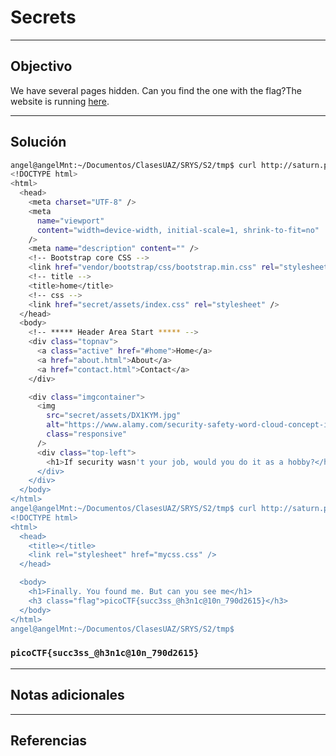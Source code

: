 # Secrets

---
## Objectivo
We have several pages hidden. Can you find the one with the flag?The website is running [here](http://saturn.picoctf.net:49917/).


---
## Solución
``` bash
angel@angelMnt:~/Documentos/ClasesUAZ/SRYS/S2/tmp$ curl http://saturn.picoctf.net:49917/index.html
<!DOCTYPE html>
<html>
  <head>
    <meta charset="UTF-8" />
    <meta
      name="viewport"
      content="width=device-width, initial-scale=1, shrink-to-fit=no"
    />
    <meta name="description" content="" />
    <!-- Bootstrap core CSS -->
    <link href="vendor/bootstrap/css/bootstrap.min.css" rel="stylesheet" />
    <!-- title -->
    <title>home</title>
    <!-- css -->
    <link href="secret/assets/index.css" rel="stylesheet" />
  </head>
  <body>
    <!-- ***** Header Area Start ***** -->
    <div class="topnav">
      <a class="active" href="#home">Home</a>
      <a href="about.html">About</a>
      <a href="contact.html">Contact</a>
    </div>

    <div class="imgcontainer">
      <img
        src="secret/assets/DX1KYM.jpg"
        alt="https://www.alamy.com/security-safety-word-cloud-concept-image-image67649784.html"
        class="responsive"
      />
      <div class="top-left">
        <h1>If security wasn't your job, would you do it as a hobby?</h1>
      </div>
    </div>
  </body>
</html>
angel@angelMnt:~/Documentos/ClasesUAZ/SRYS/S2/tmp$ curl http://saturn.picoctf.net:49917/secret/hidden/superhidden/
<!DOCTYPE html>
<html>
  <head>
    <title></title>
    <link rel="stylesheet" href="mycss.css" />
  </head>

  <body>
    <h1>Finally. You found me. But can you see me</h1>
    <h3 class="flag">picoCTF{succ3ss_@h3n1c@10n_790d2615}</h3>
  </body>
</html>
angel@angelMnt:~/Documentos/ClasesUAZ/SRYS/S2/tmp$ 


```
### `picoCTF{succ3ss_@h3n1c@10n_790d2615}`
---
## Notas adicionales

---
## Referencias
